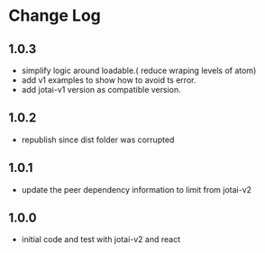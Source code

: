 # Change Log

## 1.0.3

-   simplify logic around loadable.( reduce wraping levels of atom)
-   add v1 examples to show how to avoid ts error.
-   add jotai-v1 version as compatible version.

## 1.0.2

-   republish since dist folder was corrupted

## 1.0.1

-   update the peer dependency information to limit from jotai-v2

## 1.0.0

-   initial code and test with jotai-v2 and react
